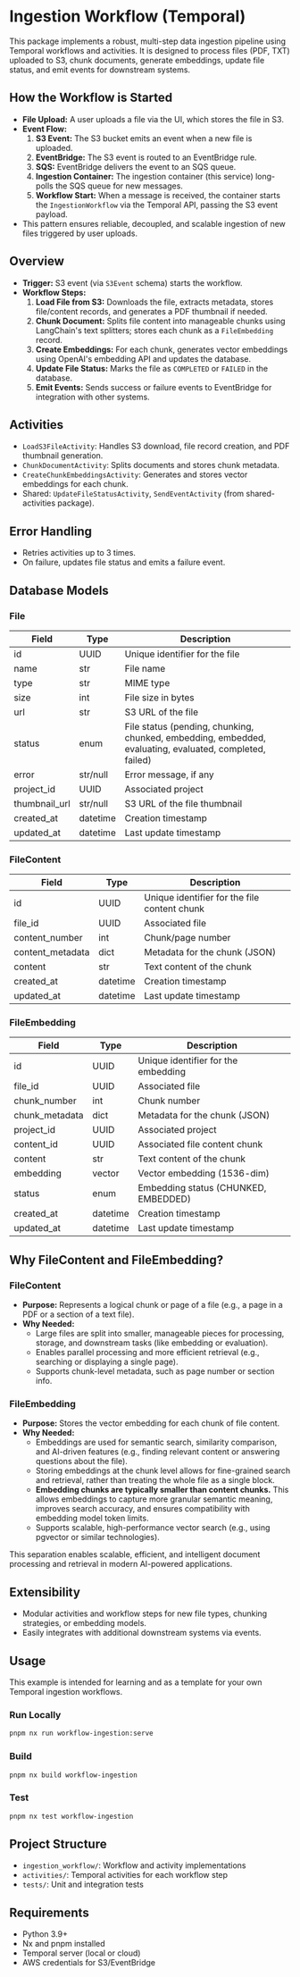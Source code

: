# Ingestion Workflow (Temporal)

This package implements a robust, multi-step data ingestion pipeline using Temporal workflows and activities. It is designed to process files (PDF, TXT) uploaded to S3, chunk documents, generate embeddings, update file status, and emit events for downstream systems.

## How the Workflow is Started

- **File Upload:** A user uploads a file via the UI, which stores the file in S3.
- **Event Flow:**
  1. **S3 Event:** The S3 bucket emits an event when a new file is uploaded.
  2. **EventBridge:** The S3 event is routed to an EventBridge rule.
  3. **SQS:** EventBridge delivers the event to an SQS queue.
  4. **Ingestion Container:** The ingestion container (this service) long-polls the SQS queue for new messages.
  5. **Workflow Start:** When a message is received, the container starts the `IngestionWorkflow` via the Temporal API, passing the S3 event payload.
- This pattern ensures reliable, decoupled, and scalable ingestion of new files triggered by user uploads.

## Overview

- **Trigger:** S3 event (via `S3Event` schema) starts the workflow.
- **Workflow Steps:**
  1. **Load File from S3:** Downloads the file, extracts metadata, stores file/content records, and generates a PDF thumbnail if needed.
  2. **Chunk Document:** Splits file content into manageable chunks using LangChain's text splitters; stores each chunk as a `FileEmbedding` record.
  3. **Create Embeddings:** For each chunk, generates vector embeddings using OpenAI's embedding API and updates the database.
  4. **Update File Status:** Marks the file as `COMPLETED` or `FAILED` in the database.
  5. **Emit Events:** Sends success or failure events to EventBridge for integration with other systems.

## Activities

- `LoadS3FileActivity`: Handles S3 download, file record creation, and PDF thumbnail generation.
- `ChunkDocumentActivity`: Splits documents and stores chunk metadata.
- `CreateChunkEmbeddingsActivity`: Generates and stores vector embeddings for each chunk.
- Shared: `UpdateFileStatusActivity`, `SendEventActivity` (from shared-activities package).

## Error Handling

- Retries activities up to 3 times.
- On failure, updates file status and emits a failure event.

## Database Models

### File

| Field         | Type     | Description                                                                                             |
| ------------- | -------- | ------------------------------------------------------------------------------------------------------- |
| id            | UUID     | Unique identifier for the file                                                                          |
| name          | str      | File name                                                                                               |
| type          | str      | MIME type                                                                                               |
| size          | int      | File size in bytes                                                                                      |
| url           | str      | S3 URL of the file                                                                                      |
| status        | enum     | File status (pending, chunking, chunked, embedding, embedded, evaluating, evaluated, completed, failed) |
| error         | str/null | Error message, if any                                                                                   |
| project_id    | UUID     | Associated project                                                                                      |
| thumbnail_url | str/null | S3 URL of the file thumbnail                                                                            |
| created_at    | datetime | Creation timestamp                                                                                      |
| updated_at    | datetime | Last update timestamp                                                                                   |

### FileContent

| Field            | Type     | Description                                  |
| ---------------- | -------- | -------------------------------------------- |
| id               | UUID     | Unique identifier for the file content chunk |
| file_id          | UUID     | Associated file                              |
| content_number   | int      | Chunk/page number                            |
| content_metadata | dict     | Metadata for the chunk (JSON)                |
| content          | str      | Text content of the chunk                    |
| created_at       | datetime | Creation timestamp                           |
| updated_at       | datetime | Last update timestamp                        |

### FileEmbedding

| Field          | Type     | Description                          |
| -------------- | -------- | ------------------------------------ |
| id             | UUID     | Unique identifier for the embedding  |
| file_id        | UUID     | Associated file                      |
| chunk_number   | int      | Chunk number                         |
| chunk_metadata | dict     | Metadata for the chunk (JSON)        |
| project_id     | UUID     | Associated project                   |
| content_id     | UUID     | Associated file content chunk        |
| content        | str      | Text content of the chunk            |
| embedding      | vector   | Vector embedding (1536-dim)          |
| status         | enum     | Embedding status (CHUNKED, EMBEDDED) |
| created_at     | datetime | Creation timestamp                   |
| updated_at     | datetime | Last update timestamp                |

## Why FileContent and FileEmbedding?

### FileContent

- **Purpose:** Represents a logical chunk or page of a file (e.g., a page in a PDF or a section of a text file).
- **Why Needed:**
  - Large files are split into smaller, manageable pieces for processing, storage, and downstream tasks (like embedding or evaluation).
  - Enables parallel processing and more efficient retrieval (e.g., searching or displaying a single page).
  - Supports chunk-level metadata, such as page number or section info.

### FileEmbedding

- **Purpose:** Stores the vector embedding for each chunk of file content.
- **Why Needed:**
  - Embeddings are used for semantic search, similarity comparison, and AI-driven features (e.g., finding relevant content or answering questions about the file).
  - Storing embeddings at the chunk level allows for fine-grained search and retrieval, rather than treating the whole file as a single block.
  - **Embedding chunks are typically smaller than content chunks.** This allows embeddings to capture more granular semantic meaning, improves search accuracy, and ensures compatibility with embedding model token limits.
  - Supports scalable, high-performance vector search (e.g., using pgvector or similar technologies).

This separation enables scalable, efficient, and intelligent document processing and retrieval in modern AI-powered applications.

## Extensibility

- Modular activities and workflow steps for new file types, chunking strategies, or embedding models.
- Easily integrates with additional downstream systems via events.

## Usage

This example is intended for learning and as a template for your own Temporal ingestion workflows.

### Run Locally

```bash
pnpm nx run workflow-ingestion:serve
```

### Build

```bash
pnpm nx build workflow-ingestion
```

### Test

```bash
pnpm nx test workflow-ingestion
```

## Project Structure

- `ingestion_workflow/`: Workflow and activity implementations
- `activities/`: Temporal activities for each workflow step
- `tests/`: Unit and integration tests

## Requirements

- Python 3.9+
- Nx and pnpm installed
- Temporal server (local or cloud)
- AWS credentials for S3/EventBridge
